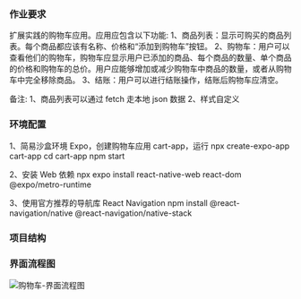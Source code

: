 ### 作业要求

扩展实践的购物车应用。应用应包含以下功能:
1、商品列表：显示可购买的商品列表。每个商品都应该有名称、价格和“添加到购物车”按钮。
2、购物车：用户可以查看他们的购物车，购物车应显示用户已添加的商品、每个商品的数量、单个商品的价格和购物车的总价。用户应能够增加或减少购物车中商品的数量，或者从购物车中完全移除商品。
3、结账：用户可以进行结账操作，结账后购物车应清空。

备注:
1、商品列表可以通过 fetch 走本地 json 数据
2、样式自定义

### 环境配置

1、简易沙盒环境 Expo，创建购物车应用 cart-app，运行
npx create-expo-app cart-app
cd cart-app
npm start

2、安装 Web 依赖
npx expo install react-native-web react-dom @expo/metro-runtime

3、使用官方推荐的导航库 React Navigation
npm install @react-navigation/native @react-navigation/native-stack

### 项目结构



### 界面流程图

![购物车-界面流程图](D:\develop\cart-app\example\购物车-界面流程图.jpg)
